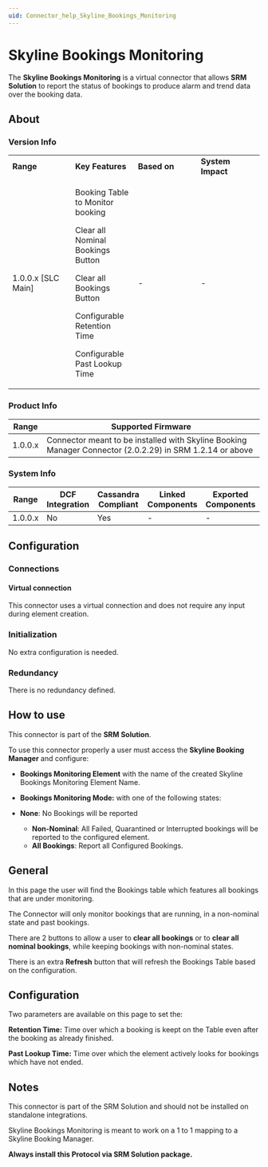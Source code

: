 ```yaml
---
uid: Connector_help_Skyline_Bookings_Monitoring
---
```


# Skyline Bookings Monitoring



The **Skyline Bookings Monitoring** is a virtual connector that allows **SRM Solution** to report the status of bookings to produce alarm and trend data over the booking data.

## About

### Version Info

<table>
<colgroup>
<col style="width: 25%" />
<col style="width: 25%" />
<col style="width: 25%" />
<col style="width: 25%" />
</colgroup>
<tbody>
<tr class="odd">
<td><strong>Range</strong></td>
<td><strong>Key Features</strong></td>
<td><strong>Based on</strong></td>
<td><strong>System Impact</strong></td>
</tr>
<tr class="even">
<td>1.0.0.x [SLC Main]</td>
<td><p>Booking Table to Monitor booking</p>
<p>Clear all Nominal Bookings Button</p>
<p>Clear all Bookings Button</p>
<p>Configurable Retention Time</p>
<p>Configurable Past Lookup Time</p></td>
<td>-</td>
<td>-</td>
</tr>
</tbody>
</table>

### Product Info

| **Range** | **Supported Firmware**                                                                                   |
|-----------|----------------------------------------------------------------------------------------------------------|
| 1.0.0.x   | Connector meant to be installed with Skyline Booking Manager Connector (2.0.2.29) in SRM 1.2.14 or above |

### System Info

| **Range** | **DCF Integration** | **Cassandra Compliant** | **Linked Components** | **Exported Components** |
|-----------|---------------------|-------------------------|-----------------------|-------------------------|
| 1.0.0.x   | No                  | Yes                     | \-                    | \-                      |

## Configuration

### Connections

#### Virtual connection

This connector uses a virtual connection and does not require any input during element creation.

### Initialization

No extra configuration is needed.

### Redundancy

There is no redundancy defined.

## How to use

This connector is part of the **SRM Solution**.

To use this connector properly a user must access the **Skyline Booking Manager** and configure:

- **Bookings Monitoring Element** with the name of the created Skyline Bookings Monitoring Element Name.

- **Bookings Monitoring Mode:** with one of the following states:

- **None**: No Bookings will be reported
  - **Non-Nominal**: All Failed, Quarantined or Interrupted bookings will be reported to the configured element.
  - **All Bookings**: Report all Configured Bookings.

## General

In this page the user will find the Bookings table which features all bookings that are under monitoring.

The Connector will only monitor bookings that are running, in a non-nominal state and past bookings.

There are 2 buttons to allow a user to **clear all bookings** or to **clear all nominal bookings**, while keeping bookings with non-nominal states.

There is an extra **Refresh** button that will refresh the Bookings Table based on the configuration.

## Configuration

Two parameters are available on this page to set the:

**Retention Time:** Time over which a booking is keept on the Table even after the booking as already finished.

**Past Lookup Time:** Time over which the element actively looks for bookings which have not ended.



## Notes

This connector is part of the SRM Solution and should not be installed on standalone integrations.

Skyline Bookings Monitoring is meant to work on a 1 to 1 mapping to a Skyline Booking Manager.

**Always install this Protocol via SRM Solution package.**
